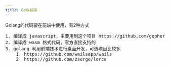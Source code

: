 ```yaml
---
title: Go与前端
---
```


Golang的代码要在前端中使用，有2种方式
<pre>
1. 编译成 javascript，主要用到这个项目 https://github.com/gopherjs/gopherjs
2. 编译成 wasm 格式代码，官方直接支持的
3. golang 利用前端技术进行桌面开发，可选项目比较多 
    1. https://github.com/wailsapp/wails
    2. https://github.com/zserge/lorca
</pre>